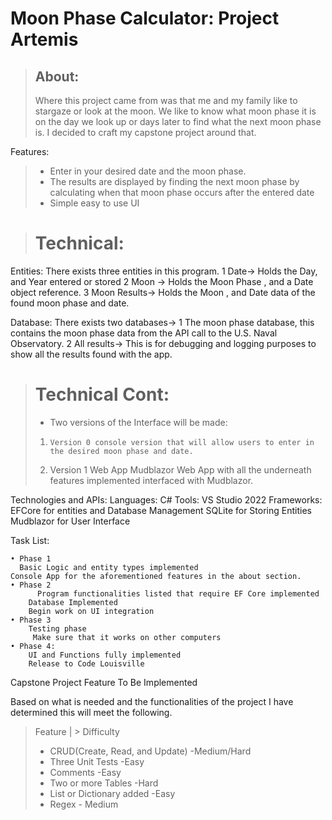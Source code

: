 # Moon Phase Calculator: Project Artemis
>## About:
>	Where this project came from was that me and my family like to stargaze or look at the moon. We like to know what moon phase it is on the day we look up or days later to find what the next moon phase is. I decided to craft my capstone project around that.

Features:

   > * Enter in your desired date and the moon phase.
   > * The results are displayed by finding the next moon phase by calculating when that moon phase occurs after the entered date
   > * Simple easy to use UI

> # Technical:

Entities:
	There exists three entities in this program.
		1 Date→ Holds the Day, and Year entered or stored
		2 Moon → Holds the Moon Phase , and a Date object reference.
		3 Moon Results→ Holds the Moon , and Date data of the found moon phase and date.

Database:
	There exists two databases→ 
       1 The moon phase database, this contains the moon phase data from the API call to the U.S. Naval Observatory.
       2 All results→ This is for debugging and logging purposes to show all the results found with the app.


> # Technical Cont:
> * Two versions of the Interface will be made:
>1. 	Version 0 console version that will allow users to enter in the desired moon phase and date.			
 > 1. 	Version 1 Web App Mudblazor Web App with all the underneath features implemented interfaced with Mudblazor.

Technologies and APIs:
	Languages:
		C#
	Tools:
		VS Studio 2022
	Frameworks:
		EFCore for entities and Database Management
		SQLite for Storing Entities
		Mudblazor for User Interface

Task List:

    • Phase 1
      Basic Logic and entity types implemented
	Console App for the aforementioned features in the about section. 
    • Phase 2
          Program functionalities listed that require EF Core implemented
	    Database Implemented
	    Begin work on UI integration
    • Phase 3
	    Testing phase 
	     Make sure that it works on other computers
    • Phase 4:
		UI and Functions fully implemented
		Release to Code Louisville
	
	
Capstone Project Feature To Be Implemented

Based on what is needed and the functionalities of the project I have determined this will meet the following.


> Feature |		>	Difficulty
> * CRUD(Create, Read, and Update) -Medium/Hard
> * Three Unit Tests -Easy
> * Comments -Easy
> * Two or more Tables -Hard
> * List or Dictionary added -Easy
> * Regex - Medium
